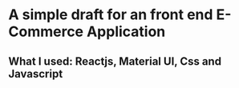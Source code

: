 # A simple draft for an front end E-Commerce Application

## What I used: Reactjs, Material UI, Css and Javascript
